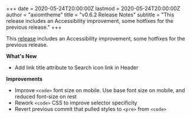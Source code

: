 +++
date = 2020-05-24T20:00:00Z
lastmod = 2020-05-24T20:00:00Z
author = "axiomtheme"
title = "v0.6.2 Release Notes"
subtitle = "This release includes an Accessibility improvement, some hotfixes for the previous release."
+++

This [release](https://github.com/marketempower/axiom/releases/tag/v0.6.2) includes an Accessibility improvement, some hotfixes for the previous release.

**What's New**

- Add link title attribute to Search icon link in Header

**Improvements**

- Improve `<code>` font size on mobile. Use base font size on mobile, and reduced font-size on rest
- Rework `<code>` CSS to improve selector specificity
- Revert previous commit that pulled styles to `<pre>` from `<code>`
